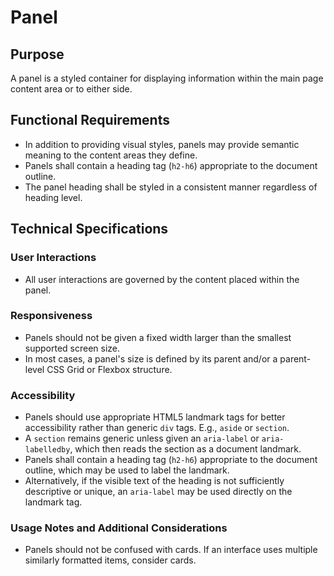 # Panel

## Purpose

A panel is a styled container for displaying information within the main page content area or to either side.

## Functional Requirements

* In addition to providing visual styles, panels may provide semantic meaning to the content areas they define.
* Panels shall contain a heading tag (`h2-h6`) appropriate to the document outline.
* The panel heading shall be styled in a consistent manner regardless of heading level.

## Technical Specifications

### User Interactions

* All user interactions are governed by the content placed within the panel.

### Responsiveness

* Panels should not be given a fixed width larger than the smallest supported screen size.
* In most cases, a panel's size is defined by its parent and/or a parent-level CSS Grid or Flexbox structure.

### Accessibility

* Panels should use appropriate HTML5 landmark tags for better accessibility rather than generic `div` tags. E.g., `aside` or  `section`.
* A `section` remains generic unless given an `aria-label` or `aria-labelledby`, which then reads the section as a document landmark.
* Panels shall contain a heading tag (`h2-h6`) appropriate to the document outline, which may be used to label the landmark.
* Alternatively, if the visible text of the heading is not sufficiently descriptive or unique, an `aria-label` may be used directly on the landmark tag.

### Usage Notes and Additional Considerations

* Panels should not be confused with cards. If an interface uses multiple similarly formatted items, consider cards.